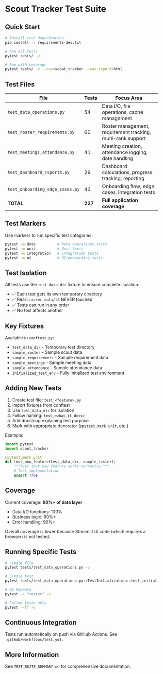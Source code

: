 # Scout Tracker Test Suite

## Quick Start

```bash
# Install test dependencies
pip install -r requirements-dev.txt

# Run all tests
pytest tests/ -v

# Run with coverage
pytest tests/ -v --cov=scout_tracker --cov-report=html
```

## Test Files

| File | Tests | Focus Area |
|------|-------|------------|
| `test_data_operations.py` | 54 | Data I/O, file operations, cache management |
| `test_roster_requirements.py` | 60 | Roster management, requirement tracking, multi-rank support |
| `test_meetings_attendance.py` | 41 | Meeting creation, attendance logging, date handling |
| `test_dashboard_reports.py` | 29 | Dashboard calculations, progress tracking, reporting |
| `test_onboarding_edge_cases.py` | 43 | Onboarding flow, edge cases, integration tests |
| **TOTAL** | **227** | **Full application coverage** |

## Test Markers

Use markers to run specific test categories:

```bash
pytest -m data          # Data operations tests
pytest -m unit          # Unit tests
pytest -m integration   # Integration tests
pytest -m ui            # UI/onboarding tests
```

## Test Isolation

All tests use the `test_data_dir` fixture to ensure complete isolation:

- ✅ Each test gets its own temporary directory
- ✅ Real `tracker_data/` is NEVER touched
- ✅ Tests can run in any order
- ✅ No test affects another

## Key Fixtures

Available in `conftest.py`:

- `test_data_dir` - Temporary test directory
- `sample_roster` - Sample scout data
- `sample_requirements` - Sample requirement data
- `sample_meetings` - Sample meeting data
- `sample_attendance` - Sample attendance data
- `initialized_test_env` - Fully initialized test environment

## Adding New Tests

1. Create test file: `test_<feature>.py`
2. Import fixtures from conftest
3. Use `test_data_dir` for isolation
4. Follow naming: `test_<what_it_does>`
5. Add docstring explaining test purpose
6. Mark with appropriate decorator (`@pytest.mark.unit`, etc.)

Example:

```python
import pytest
import scout_tracker

@pytest.mark.unit
def test_new_feature(test_data_dir, sample_roster):
    """Test that new feature works correctly."""
    # Test implementation
    assert True
```

## Coverage

Current coverage: **90%+ of data layer**

- Data I/O functions: 100%
- Business logic: 90%+
- Error handling: 90%+

Overall coverage is lower because Streamlit UI code (which requires a browser) is not tested.

## Running Specific Tests

```bash
# Single file
pytest tests/test_data_operations.py -v

# Single test
pytest tests/test_data_operations.py::TestInitialization::test_initialize_creates_directory -v

# By keyword
pytest -k "roster" -v

# Failed tests only
pytest --lf -v
```

## Continuous Integration

Tests run automatically on push via GitHub Actions. See `.github/workflows/test.yml`.

## More Information

See `TEST_SUITE_SUMMARY.md` for comprehensive documentation.
